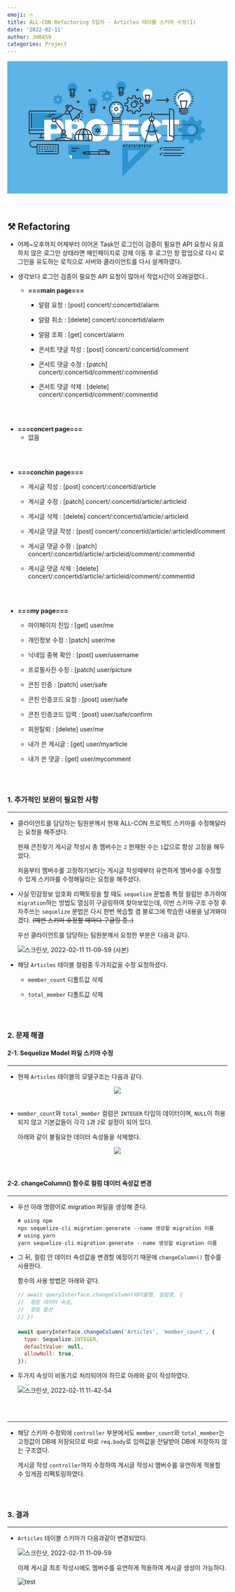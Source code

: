 ```yaml
---
emoji: 🔥
title: ALL-CON Refactoring 5일차 - Articles 테이블 스키마 수정(1)
date: '2022-02-11'
author: JH8459
categories: Project
---
```


![github-blog.png](../../assets/common/project.jpeg)

<br>

## ⚒️ Refactoring

- 어제~오후까지 어제부터 이어온 Task인 로그인이 검증이 필요한 API 요청시 유효하지 않은 로그인 상태라면 메인페이지로 강제 이동 후 로그인 창 팝업으로 다시 로그인을 유도하는 로직으로 서버와 클라이언트를 다시 설계하였다.

- 생각보다 로그인 검증이 필요한 API 요청이 많아서 작업시간이 오래걸렸다..
  - **===main page===**
    - 알람 요청 : [post] concert/:concertid/alarm

    - 알람 취소 : [delete] concert/:concertid/alarm

    - 알람 조회 : [get] concert/alarm

    - 콘서트 댓글 작성 : [post] concert/:concertid/comment

    - 콘서트 댓글 수정 : [patch] concert/:concertid/comment/:commentid

    - 콘서트 댓글 삭제 : [delete] concert/:concertid/comment/:commentid

<br>
<br>

- **===concert page===**
  - 없음

<br>
<br>

- **===conchin page===**
  - 게시글 작성 : [post] concert/:concertid/article

  - 게시글 수정 : [patch] concert/:concertid/article/:articleid

  - 게시글 삭제 : [delete] concert/:concertid/article/:articleid

  - 게시글 댓글 작성 : [post] concert/:concertid/article/:articleid/comment

  - 게시글 댓글 수정 : [patch] concert/:concertid/article/:articleid/comment/:commentid

  - 게시글 댓글 삭제 : [delete] concert/:concertid/article/:articleid/comment/:commentid

<br>
<br>

- **===my page===**
  - 마이페이지 진입 : [get] user/me

  - 개인정보 수정 : [patch] user/me

  - 닉네임 중복 확인 : [post] user/username

  - 프로필사진 수정 : [patch] user/picture

  - 콘친 인증 : [patch] user/safe

  - 콘친 인증코드 요청 : [post] user/safe

  - 콘친 인증코드 입력 : [post] user/safe/confirm

  - 회원탈퇴 : [delete] user/me

  - 내가 쓴 게시글 : [get] user/myarticle

  - 내가 쓴 댓글 : [get] user/mycomment

<br>
<br>

### 1. 추가적인 보완이 필요한 사항

---

- 클라이언트를 담당하는 팀원분께서 현재 ALL-CON 프로젝트 스키마를 수정해달라는 요청을 해주셨다.

  현재 콘친찾기 게시글 작성시 총 멤버수는 `2` 현재원 수는 `1`값으로 항상 고정을 해두었다.

  처음부터 멤버수를 고정하기보다는 게시글 작성때부터 유연하게 멤버수를 수정할 수 있게 스키마를 수정해달라는 요청을 해주셨다.

- 사실 민감정보 암호화 리팩토링을 할 때도 `sequelize` 문법중 특정 컬럼만 추가하여 `migration`하는 방법도 열심히 구글링하여 찾아보았는데, 이번 스키마 구조 수정 후 자주쓰는 `sequelize` 문법은 다시 한번 복습할 겸 블로그에 학습한 내용을 남겨봐야겠다. ~~(매번 스키마 수정할 때마다 구글링 중..)~~

  우선 클라이언트를 담당하는 팀원분께서 요청한 부분은 다음과 같다.

  ![스크린샷, 2022-02-11 11-09-59 (사본)](https://user-images.githubusercontent.com/83164003/153529646-275d910a-f7ee-43e2-8818-c2f2c9087961.png)

- 해당 `Articles` 테이블 컬럼중 두가지값을 수정 요청하셨다.
  - `member_count` 디폴트값 삭제

  - `total_member` 디폴트값 삭제

<br>
<br>

### 2. 문제 해결

#### 2-1. Sequelize Model 파일 스키마 수정

---

- 현재 `Articles` 테이블의 모델구조는 다음과 같다.

<center><img src="https://user-images.githubusercontent.com/83164003/153530343-c5bc09d9-9c91-4f8b-bb9b-56be132b2c22.png"/></center><br>

- `member_count`와 `total_member` 컬럼은 `INTEGER` 타입의 데이터이며, `NULL`이 허용되지 않고 기본값들이 각각 `1`과 `2`로 설정이 되어 있다.

  아래와 같이 불필요한 데이터 속성들을 삭제했다.

<center><img src="https://user-images.githubusercontent.com/83164003/153530565-8e3c1057-f48a-446a-b7eb-1afcf3531e53.png"/></center>

<br>
<br>

#### 2-2. changeColumn() 함수로 컬럼 데이터 속성값 변경

---

- 우선 아래 명령어로 migration 파일을 생성해 준다.

  ```js
  # using npm
  npx sequelize-cli migration:generate --name 생성할 migration 이름
  # using yarn
  yarn sequelize-cli migration:generate --name 생성할 migration 이름
  ```

- 그 뒤, 컬럼 안 데이터 속성값을 변경할 예정이기 때문에 `changeColumn()` 함수를 사용한다.

  함수의 사용 방법은 아래와 같다.

  ```js
  // await queryInterface.changeColumn(테이블명, 컬럼명, {
  //  컬럼 데이터 속성,
  //  컬럼 옵션
  // })

  await queryInterface.changeColumn('Articles', 'member_count', {
    type: Sequelize.INTEGER,
    defaultValue: null,
    allowNull: true,
  });
  ```

- 두가지 속성이 비동기로 처리되어야 하므로 아래와 같이 작성하였다.

  ![스크린샷, 2022-02-11 11-42-54](https://user-images.githubusercontent.com/83164003/153529840-83dcc0fa-af69-4442-9395-dbc371849e23.png)

<br>
<br>

---

- 해당 스키마 수정외에 `controller` 부분에서도 `member_count`와 `total_member`는 고정값이 DB에 저장되므로 따로 `req.body`로 입력값을 전달받아 DB에 저장하지 않는 구조였다.

  게시글 작성 `controller`까지 수정하여 게시글 작성시 멤버수를 유연하게 적용할 수 있게끔 리팩토링하였다.

<br>
<br>

### 3. 결과

---

- `Articles` 테이블 스키마가 다음과같이 변경되었다.

  ![스크린샷, 2022-02-11 11-09-59](https://user-images.githubusercontent.com/83164003/153530932-c18c05a1-c469-413f-97da-62c00be542ea.png)

  이제 게시글 최초 작성시에도 멤버수를 유연하게 적용하여 게시글 생성이 가능하다.

  ![test](https://user-images.githubusercontent.com/83164003/153531161-6c35922d-cdce-458d-ae93-04daa29ab5b9.gif)

<br>
<br>
